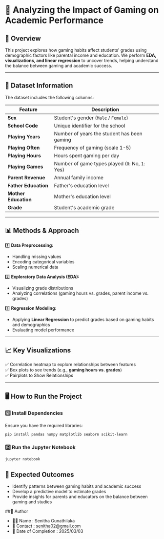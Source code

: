 # 📌 Analyzing the Impact of Gaming on Academic Performance

## 📖 Overview  
This project explores how gaming habits affect students' grades using demographic factors like parental income and education. We perform **EDA, visualizations, and linear regression** to uncover trends, helping understand the balance between gaming and academic success.  

---

## 📂 Dataset Information  
The dataset includes the following columns:  

| Feature | Description |
|---------|------------|
| **Sex** | Student's gender (`Male` / `Female`) |
| **School Code** | Unique identifier for the school |
| **Playing Years** | Number of years the student has been gaming |
| **Playing Often** | Frequency of gaming (scale 1-5) |
| **Playing Hours** | Hours spent gaming per day |
| **Playing Games** | Number of game types played (`0`: No, `1`: Yes) |
| **Parent Revenue** | Annual family income |
| **Father Education** | Father's education level |
| **Mother Education** | Mother's education level |
| **Grade** | Student's academic grade |

---

## 📊 Methods & Approach  
1️⃣ **Data Preprocessing:**  
   - Handling missing values  
   - Encoding categorical variables  
   - Scaling numerical data  

2️⃣ **Exploratory Data Analysis (EDA):**  
   - Visualizing grade distributions  
   - Analyzing correlations (gaming hours vs. grades, parent income vs. grades)  

3️⃣ **Regression Modeling:**  
   - Applying **Linear Regression** to predict grades based on gaming habits and demographics  
   - Evaluating model performance  

---

## 📈 Key Visualizations  
✅ Correlation heatmap to explore relationships between features  
✅ Box plots to see trends (e.g., **gaming hours vs. grades**)  
✅ Pairplots to Show Relationships  

---

## 🖥️ How to Run the Project  

### 1️⃣ Install Dependencies  
Ensure you have the required libraries:  
```bash
pip install pandas numpy matplotlib seaborn scikit-learn
```

### 2️⃣ Run the Jupyter Notebook
``` bash
jupyter notebook
```
## 📌 Expected Outcomes
- Identify patterns between gaming habits and academic success
- Develop a predictive model to estimate grades
- Provide insights for parents and educators on the balance between gaming and studies

##📜 Author
- 👨‍💻 Name : Senitha Gunathilaka
- 📧 Contact : senitha02@gmail.com
- 📅 Date of Completion : 2025/03/03





